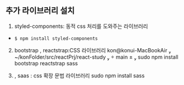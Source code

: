 
## 추가 라이브러리 설치
1. styled-components: 동적 css 처리를 도와주는 라이브러리
- `$ npm install styled-components`

2. bootstrap , reactstrap:CSS 라이브러리
 kon@konui-MacBookAir  ~/konFolder/src/reactPrj/react-study   main ±  sudo npm install bootstrap reactstrap sass

3. , saas : css 확장 문법 라이브러리
    sudo npm install sass
